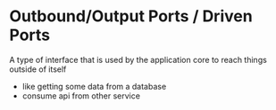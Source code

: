 # Outbound/Output Ports / Driven Ports

A type of interface that is used by the application core to reach things outside of itself 
- like getting some data from a database
- consume api from other service
